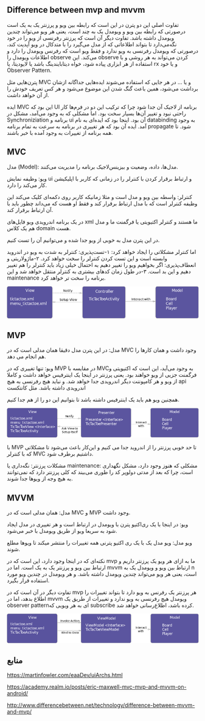 Difference between mvp and mvvm
---
تفاوت اصلی این دو پترن در این است که رابطه بین ویو و پرزنتر یک به یک است درصورتی که رابطه بین ویو و ویو‌مدل یک به چند است، یعنی هر ویو می‌تواند چندین ویو‌مدل داشته باشد.
تفاوت دیگر آن است که پرزنتر رفرنسی از ویو را در خود نگه‌می‌دارد تا بتواند اطلاعاتی که از مدل می‌گیرد را با متد‌کال در ویو آپدیت کند، درصورتی که ویومدل رفرنسی به ویو ندارد و فقط ویو است که رفرنس ویو‌مدل را دارد و اطلاعات ویو‌مدل را observe  می‌کند. 
این observe کردن می‌تواند به هر روشی و با استفاده از هر ابزاری پیاده شود، خواه دیتابایندینگ باشد یا لایو‌دیتا، یا rx و یا خود Observer Pattern.



پترن‌هایی مثل MVC  و یا ...  در هر جایی که استفاده می‌شوند ایده‌هایی جداگانه ازشان برداشت می‌شود، همین باعث گنگ شدن این موضوع می‌شود و هر کس تعریف خودش را از آن خواهد داشت.
 

ایده MVC این بود که UI برنامه از لاجیک آن جدا شود چرا که ترکیب‌ این دو در فرم‌ها کار راحتی نبود و تغییر آن‌ها بسیار سخت بود. اما مشکلی که به وجود می‌آمد، مشکل در Synchroniziation برنامه و ui  آن بود. اینجا بود که ایده‌ای به نام databinding به وجود آمد.  ایده آن بود که هر تغییری در برنامه به سرعت به تمام برنامه propagate  شود.
تا همه برنامه از تغییرات به وجود آمده با خبر باشند.


MVC
---
 
مدل (Model): مدل‌ها، داده، وضعیت و بیزینس‌لاجیک برنامه را مدیریت می‌کنند.

ویو: وظیفه نمایش ui و ارتباط برقرار کردن با کنترلر را در زمانی که کاربر با اپلیکیشن کار می‌کند را دارد.

کنترلر: واسطه بین ویو و مدل است و مثلا زمانیکه کاربر روی‌ دکمه‌ای کلیک می‌کند این وظیفه کنترلر است که با مدل ارتباط برقرار کند و فقط او هست که می‌داند چطور باید با آن ارتباط برقرار کند.
 
در یک برنامه اندرویدی ویو فایل‌های xml ما هستند و کنترلر اکتیویتی یا فرگمنت ما و مدل هم یک کلاس domain هست.

در این پترن مدل به خوبی از ویو جدا شده و می‌توانیم آن را تست کنیم.

اما کنترلر مشکلاتی را ایجاد خواهد کرد: 
۱-تست‌پذیری: کنترلر به شدت به ویو در اندروید وابسته است و این تست کردن کنترلر را سخت خواهد کرد.
۲-ماژولاریتی و انعطاف‌پذیری: اگر بخواهیم ویو را تغییر دهیم به احتمال خیلی زیاد باید کنترلر را هم تغییر دهیم و این بد است.
۳-در طول زمان کدهای بیشتری به کنترلر  منتقل خواهد شد و این maintenance برنامه را سخت تر خواهد کرد.


![MVC](MVC.png)





MVP
---

مدل: در این پترن مدل دقیقا همان مدلی است که در MVC وجود داشت و همان کارها را هم انجام می دهد.

ویو: تنها تغییری که در MVP  در مقایسه با MVCبه وجود می‌آید، این است که اکتیویتی و فرگمنت جزیی از ویو خواهند بود.
یعنی پرزنتر در اینجا یک اینترفیس خواهد داشت و کاملا از ویو و هر کامپوننت دیگر اندرویدی جدا خواهد شد.
و نباید هیچ رفرنسی به هیچ api اندرویدی داشته باشد. مثل کانتکست

همچنین ویو هم باید یک اینترفیس داشته باشد تا بتوانیم این دو را از هم جدا کنیم.

![MVP](MVP.png)


با MVP تا حد خوبی پرزنتر را از اندروید جدا می کنیم و این‌کار باعث می‌شود تا مشکلاتی که با کنترلر  MVC داشتیم برطرف شود.

 
مشکلات پرزنتر: 
نگه‌داری یا maintenance:  مشکلی که هنوز وجود دارد، مشکل نگهداری است، چرا که بعد از مدتی دولوپر کد را طوری می‌بیند که کلی پرزنتر دارد که نمی‌توانند به هیچ وجه از ویو‌ها جدا شوند.
  
MVVM
---

مدل: همان مدلی است که در MVC و MVP وجود داشت.

ویو: در اینجا با یک ری‌اکتیو پترن با ویومدل در ارتباط است و هر تغییری در مدل ایجاد شود به سریعا ویو از طریق ویو‌مدل با خبر می‌شود.

ویو مدل: ویو مدل یک با یک ری اکتیو پترنی همه تغییرات را منتشر میکند تا ویو‌ها مطلع شوند.

نکته‌ای که در اینجا وجود دارد، این است که در mvp  ما به ازای هر ویو یک پرزنتر داریم و ارتباط بین ویو و پرزنتر یک به یک است. 
اما در mvvm ارتباط بین ویو و ویومدل یک به n است، یعنی هر ویو می‌تواند چندین ویومدل داشته باشد. و هر ویومدل در چندین ویو مورد استفاده قرار بگیرد.

تفاوت دیگر در آن است که در mvp  هر پرزنتر یک رفرنس به ویو دارد تا بتواند تغییرات را اطلاع بدهد، اما در mvvm  ویومدل هیچ رفرنسی به ویو ندارد و تغییرات از طریق یک observer patternای به هر ویویی که subscribe کرده باشد، اطلاع‌رسانی خواهد شد.
 
 ![MVVM](MVVM.png)



منابع
---

https://martinfowler.com/eaaDev/uiArchs.html

https://academy.realm.io/posts/eric-maxwell-mvc-mvp-and-mvvm-on-android/

http://www.differencebetween.net/technology/difference-between-mvvm-and-mvp/
